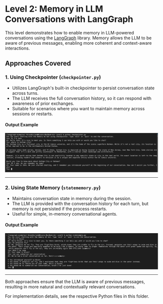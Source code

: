 # Level 2: Memory in LLM Conversations with LangGraph

This level demonstrates how to enable memory in LLM-powered conversations using the [LangGraph](https://github.com/langchain-ai/langgraph) library. Memory allows the LLM to be aware of previous messages, enabling more coherent and context-aware interactions.

## Approaches Covered

### 1. Using Checkpointer (`checkpointer.py`)
- Utilizes LangGraph's built-in checkpointer to persist conversation state across turns.
- The LLM receives the full conversation history, so it can respond with awareness of prior exchanges.
- Suitable for scenarios where you want to maintain memory across sessions or restarts.

#### Output Example
![Checkpointer Output](output/checkpointer_ouptut.png)

---

### 2. Using State Memory (`statememory.py`)
- Maintains conversation state in memory during the session.
- The LLM is provided with the conversation history for each turn, but memory is not persisted if the process restarts.
- Useful for simple, in-memory conversational agents.

#### Output Example
![State Memory Output](output/state_memory_output.png)

---

Both approaches ensure that the LLM is aware of previous messages, resulting in more natural and contextually relevant conversations.

For implementation details, see the respective Python files in this folder.
